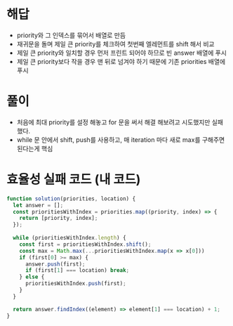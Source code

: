 # 해답

- priority와 그 인덱스를 묶어서 배열로 만듬
- 재귀문을 돌며 제일 큰 priority를 체크하여 첫번째 엘레먼트를 shift 해서 비교
- 제일 큰 priority와 일치할 경우 먼저 프린트 되어야 하므로 빈 answer 배열에 푸시
- 제일 큰 priority보다 작을 경우 맨 뒤로 넘겨야 하기 때문에 기존 priorities 배열에 푸시

# 풀이

- 처음에 최대 priority를 설정 해놓고 for 문을 써서 해결 해보려고 시도했지만 실패했다.
- while 문 안에서 shift, push를 사용하고, 매 iteration 마다 새로 max를 구해주면 된다는게 핵심 

# 효율성 실패 코드 (내 코드)

```js
function solution(priorities, location) {
  let answer = [];
  const prioritiesWithIndex = priorities.map((priority, index) => {
    return [priority, index];
  });
    
  while (prioritiesWithIndex.length) {
    const first = prioritiesWithIndex.shift();
    const max = Math.max(...prioritiesWithIndex.map(x => x[0]))
  	if (first[0] >= max) {
      answer.push(first);
      if (first[1] === location) break;
    } else {
      prioritiesWithIndex.push(first);
    }
  }

  return answer.findIndex((element) => element[1] === location) + 1;
}
```


